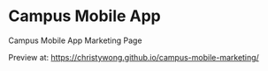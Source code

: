 # Campus Mobile App
Campus Mobile App Marketing Page

Preview at: https://christywong.github.io/campus-mobile-marketing/
